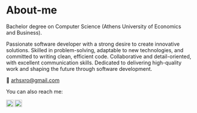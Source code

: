 # About-me
Bachelor degree on Computer Science (Athens University of Economics and Business).

Passionate software developer with a strong desire to create innovative solutions. Skilled in problem-solving, adaptable to new technologies, and committed to writing clean, efficient code. Collaborative and detail-oriented, with excellent communication skills. Dedicated to delivering high-quality work and shaping the future through software development.

:envelope_with_arrow: arhsxro@gmail.com

You can also reach me:

[<img align="left" alt="arhsxro |Instagram"  width="20px" src="https://cdn.jsdelivr.net/npm/simple-icons@v3/icons/instagram.svg"/>][instagram]
[<img align="left" alt="arhsxro |LinkedIn"  width="20px" src="https://cdn.jsdelivr.net/npm/simple-icons@v3/icons/linkedin.svg"/>][linkedin]

[instagram]: https://www.instagram.com/arhs_xro/?hl=el
[linkedin]: https://www.linkedin.com/in/aris-chronopoulos-6330b5202/


